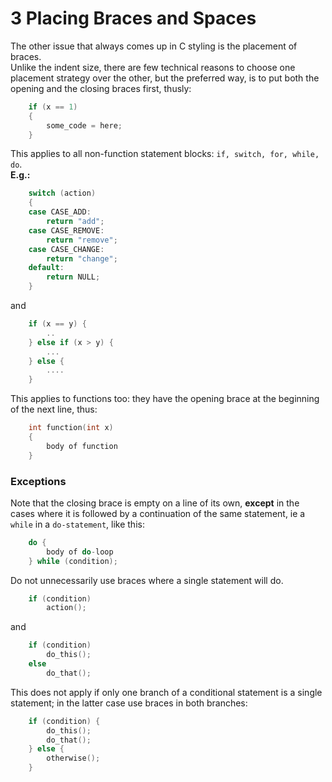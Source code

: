 # 3 Placing Braces and Spaces

The other issue that always comes up in C styling is the placement of braces.  
Unlike the indent size, there are few technical reasons to choose one placement strategy over the other, but the preferred way, is to put both the opening and the closing braces first, thusly:

```C
	if (x == 1)
	{
		some_code = here;
	}
```

This applies to all non-function statement blocks: `if, switch, for, while, do`.  
**E.g.:**

```C
	switch (action)
	{
	case CASE_ADD:
		return "add";
	case CASE_REMOVE:
		return "remove";
	case CASE_CHANGE:
		return "change";
	default:
		return NULL;
	}
```

and

```C
	if (x == y) {
		..
	} else if (x > y) {
		...
	} else {
		....
	}
```

This applies to functions too: they have the opening brace at the beginning of the next line, thus:

```C
	int function(int x)
	{
		body of function
	}
```

### Exceptions

Note that the closing brace is empty on a line of its own, **except** in the cases where it is followed by a continuation of the same statement, ie a `while` in a `do-statement`, like this:

```C
	do {
		body of do-loop
	} while (condition);
```

Do not unnecessarily use braces where a single statement will do.

```C
	if (condition)
		action();
```

and

```C
	if (condition)
		do_this();
	else
		do_that();
```

This does not apply if only one branch of a conditional statement is a single statement; in the latter case use braces in both branches:

```C
	if (condition) {
		do_this();
		do_that();
	} else {
		otherwise();
	}
```